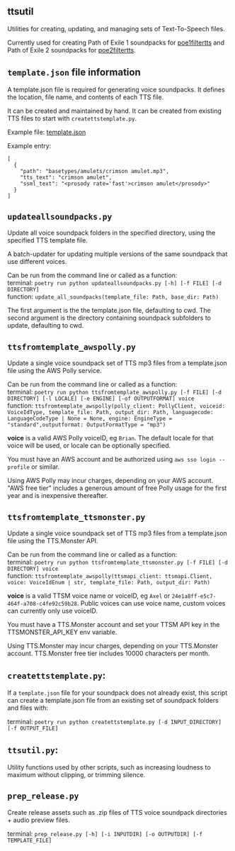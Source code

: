 ## ttsutil
Utilities for creating, updating, and managing sets of Text-To-Speech files.

Currently used for creating Path of Exile 1 soundpacks for [poe1filtertts](https://github.com/cdrg/poe1filtertts) and Path of Exile 2 soundpacks for [poe2filtertts](https://github.com/cdrg/poe2filtertts). 

## `template.json` file information
A template.json file is required for generating voice soundpacks. It defines the location, file name, and contents of each TTS file.

It can be created and maintained by hand. It can be created from existing TTS files to start with `createttstemplate.py`.

Example file: [template.json](https://github.com/cdrg/poe2filtertts/blob/main/template.json)

Example entry:
```
[
  {
    "path": "basetypes/amulets/crimson amulet.mp3",
    "tts_text": "crimson amulet",
    "ssml_text": "<prosody rate='fast'>crimson amulet</prosody>"
  }
]
```

## `updateallsoundpacks.py`
Update all voice soundpack folders in the specified directory, using the specified TTS template file.

A batch-updater for updating multiple versions of the same soundpack that use different voices.

Can be run from the command line or called as a function:  
terminal: `poetry run python updateallsoundpacks.py [-h] [-f FILE] [-d DIRECTORY]`  
function: `update_all_soundpacks(template_file: Path, base_dir: Path)`

The first argument is the the template.json file, defaulting to cwd. The second argument is the directory containing soundpack subfolders to update, defaulting to cwd.

## `ttsfromtemplate_awspolly.py`
Update a single voice soundpack set of TTS mp3 files from a template.json file using the AWS Polly service.

Can be run from the command line or called as a function:  
terminal: `poetry run python ttsfromtemplate_awspolly.py [-f FILE] [-d DIRECTORY] [-l LOCALE] [-e ENGINE] [-of OUTPUTFORMAT] voice`  
function: `ttsfromtemplate_awspolly(polly_client: PollyClient, voiceid: VoiceIdType, template_file: Path, output_dir: Path, languagecode: LanguageCodeType | None = None, engine: EngineType = "standard",outputformat: OutputFormatType = "mp3")`

**voice** is a valid AWS Polly voiceID, eg `Brian`. The default locale for that voice will be used, or locale can be optionally specified.

You must have an AWS account and be authorized using `aws sso login --profile` or similar.

Using AWS Polly may incur charges, depending on your AWS account. "AWS free tier" includes a generous amount of free Polly usage for the first year and is inexpensive thereafter.

## `ttsfromtemplate_ttsmonster.py`
Update a single voice soundpack set of TTS mp3 files from a template.json file using the TTS.Monster API.

Can be run from the command line or called as a function:  
terminal: `poetry run python ttsfromtemplate_ttsmonster.py [-f FILE] [-d DIRECTORY] voice`  
function: `ttsfromtemplate_awspolly(ttsmapi_client: ttsmapi.Client, voice: VoiceIdEnum | str, template_file: Path, output_dir: Path)`

**voice** is a valid TTSM voice name or voiceID, eg `Axel` or `24e1a8ff-e5c7-464f-a708-c4fe92c59b28`. Public voices can use voice name, custom voices can currently only use voiceID.

You must have a TTS.Monster account and set your TTSM API key in the TTSMONSTER_API_KEY env variable.

Using TTS.Monster may incur charges, depending on your TTS.Monster account. TTS.Monster free tier includes 10000 characters per month.

## `createttstemplate.py`:
If a `template.json` file for your soundpack does not already exist, this script can create a template.json file from an existing set of soundpack folders and files with:

terminal: `poetry run python createttstemplate.py [-d INPUT_DIRECTORY] [-f OUTPUT_FILE]`

## `ttsutil.py`:
Utility functions used by other scripts, such as increasing loudness to maximum without clipping, or trimming silence.

## `prep_release.py`
Create release assets such as .zip files of TTS voice soundpack directories + audio preview files.

terminal: `prep_release.py [-h] [-i INPUTDIR] [-o OUTPUTDIR] [-f TEMPLATE_FILE]`
